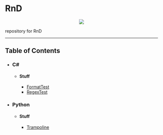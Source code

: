 <body>
    <div id="head">
        <h1>RnD</h1>
        <p align="center"><a href="https://opensource.org/licenses/BSD-3-Clause"><img src="https://img.shields.io/badge/License-BSD%203--Clause-blue.svg"></img></a></p>
        <p>repository for RnD</p>
    <div>
    <hr></hr>
    <div id="body">
        <h2>Table of Contents</h2>
        <ul>
            <li><h3>C#</h3>
                <ul><li>
                    <h4>Stuff</h4>
                    <ul>
                        <li><a href="../../wiki/C%23.Stuff.FormatTest">FormatTest</a></li>
                        <li><a href="../../wiki/C%23.Stuff.RegexTest">RegexTest</a></li>
                    </ul>
                </li></ul>
            </li>
            <li><h3>Python</h3>
                <ul><li>
                    <h4>Stuff</h4>
                    <ul>
                        <li><a href="../../wiki/Python.Stuff.Trampoline">Trampoline</a></li>
                    </ul>
                </li></ul>
            </li>
        </ul>
    <div>
</body>